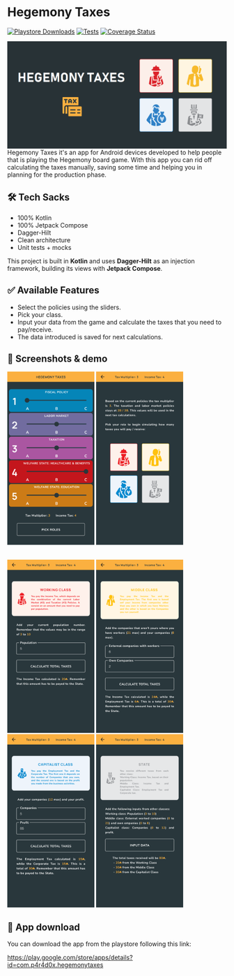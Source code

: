 # Hegemony Taxes

[![Playstore Downloads](https://playbadges.pavi2410.me/badge/downloads?id=com.p4r4d0x.hegemonytaxes)]([https://app.codecov.io/gh/aloarte/HegemonyTaxes](https://playbadges.pavi2410.me/badge/downloads?id=com.p4r4d0x.hegemonytaxes))
[![Tests](https://github.com/aloarte/HegemonyTaxes/actions/workflows/ci.yml/badge.svg)](https://github.com/aloarte/skintkvault/actions/workflows/ci.yml)
[![Coverage Status](https://codecov.io/github/aloarte/HegemonyTaxes/coverage.svg?branch=master)](https://app.codecov.io/gh/aloarte/HegemonyTaxes)

<img src="/captures/banner.png" width="800" align="left">

<br>

Hegemony Taxes it's an app for Android devices developed to help people that is playing the Hegemony 
board game. With this app you can rid off calculating the taxes manually, saving some time and helping you
in planning for the production phase.

## 🛠 Tech Sacks

- 100% Kotlin
- 100% Jetpack Compose
- Dagger-Hilt
- Clean architecture
- Unit tests + mocks

This project is built in **Kotlin** and uses **Dagger-Hilt** as an injection framework, building its views
with **Jetpack Compose**. 

## ✅ Available Features

- Select the policies using the sliders.
- Pick your class.
- Input your data from the game and calculate the taxes that you need to pay/receive.
- The data introduced is saved for next calculations.

## :iphone: Screenshots & demo

<img src="/captures/select_policies_screen.png" width="200"> <img src="/captures/pick_roles_screen.png" width="200">

<br><img src="/captures/working_class_screen.png" width="200"> <img src="/captures/middle_class_screen.png" width="200"> <img src="/captures/capitalist_class_screen.png" width="200"> <img src="/captures/state_class_screen.png" width="200">

## :link: App download

You can download the app from the playstore following this link:

https://play.google.com/store/apps/details?id=com.p4r4d0x.hegemonytaxes
